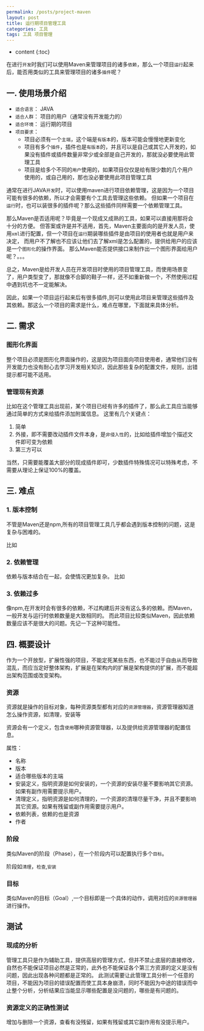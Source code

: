 ```yaml
---
permalink: /posts/project-maven
layout: post
title: 运行期项目管理工具 
categories: 工具
tags: 工具 项目管理 
---
```


* content
{:toc}

在进行`开发`时我们可以使用Maven来管理项目的诸多`依赖`，那么一个项目`运行`起来后，能否用类似的工具来管理项目的诸多`插件`呢？




## 一. 使用场景介绍
* `适合语言`： JAVA
* `适合人群`： 项目的用户（通常没有开发能力的）
* `适合环境`： 运行期的项目
* `项目要求`：
  * 项目必须有一个`主端`，这个端是`有版本`的，版本可能会慢慢地更新变化
  * 项目有多个`插件`，插件也是`有版本`的，并且可以是自己或其它人开发的，如果没有插件或插件数量非常少或全部是自己开发的，那就没必要使用此管理工具
  * 项目是给多个不同的`用户`使用的，如果项目仅仅是给有限少数的几个用户使用的，或自己用的，那也没必要使用此项目管理工具

通常在进行JAVA`开发`时，可以使用maven进行项目依赖管理，这是因为一个项目可能有很多的依赖，所以才会需要有个工具去管理这些依赖。
但如果一个项目在`运行`时，也可以装很多的插件呢？那么这些插件同样需要一个依赖管理工具。

那么Maven是否适用呢？毕竟是一个现成又成熟的工具，如果可以直接用那将会十分的方便。
但答案或许是并不适用，首先，Maven主要面向的是开发人员，使用`xml`进行配置，但一个项目在`运行`期装哪些插件是由项目的使用者也就是用户来决定，
而用户不了解也不应该让他们去了解xml是怎么配置的，提供给用户的应该是一个`图形化`的操作界面。
那么Maven能否提供接口来制作出一个图形界面给用户呢？。。。

总之，Maven是给开发人员在开发项目时使用的项目管理工具，而使用场景变了，用户类型变了，那就像不合脚的鞋子一样，还不如重新做一个，不然使用过程中遇到坑也不一定能解决。

因此，如果一个项目运行起来后有很多插件,则可以使用此项目来管理这些插件及其依赖。那这么一个项目的需求是什么，难点在哪里，下面就来具体分析。

## 二. 需求

### 图形化界面
整个项目必须是图形化界面操作的，这是因为项目面向项目使用者，通常他们没有开发能力也没有耐心去学习开发相关知识，因此那些复杂的配置文件，规则，出错提示都可能不适用。

### 管理现有资源
比如在这个管理工具出现前，某个项目已经有许多的插件了，那么此工具应当能够通过简单的方式来给插件添加附属信息。
这里有几个关键点：

1. 简单
2. 外接，即不需要改动插件文件本身，是`非侵入性`的，比如给插件增加个描述文件即可变为依赖
3. 第三方可以 

当然，只需要能覆盖大部分的现成插件即可，少数插件特殊情况可以特殊考虑，不需要从理论上保证100%的覆盖。

## 三. 难点

### 1. 版本控制
不管是Maven还是npm,所有的项目管理工具几乎都会遇到版本控制的问题，这是复杂与困难的。

比如

### 2. 依赖管理
依赖与版本结合在一起，会使情况更加复杂。
比如

### 3. 依赖过多
像npm,在开发时会有很多的依赖，不过构建后并没有这么多的依赖。而Maven，一般开发与运行时依赖数量是大致相同的。
而此项目比较类似Maven，因此依赖数量应该不是很大的问题。先记一下这种可能性。

## 四. 概要设计
作为一个开放型，扩展性强的项目，不能定死某些东西，也不能过于自由从而导致混乱，而应当定好整体架构，扩展是在架构内的扩展是架构提供的扩展，而不能超出架构范围或改变架构。

### 资源
资源就是操作的目标对象，每种资源类型都有对应的`资源管理器`，资源管理器知道怎么操作资源，如清理，安装等

资源会有一个定义，包含`使用`哪种资源管理器，以及提供给资源管理器的配置信息。

属性：

* 名称
* 版本
* 适合哪些版本的主端
* 安装定义，指明资源是如何安装的，一个资源的安装尽量不要影响其它资源。如果有副作用需要提示用户。
* 清理定义，指明资源是如何清理的，一个资源的清理尽量干净，并且不要影响其它资源。如果有残留或副作用需要提示用户。
* 依赖列表，依赖的也是资源
* 作者

### 阶段
类似Maven的阶段（Phase），在一个阶段内可以配置执行多个`目标`。

阶段如`清理`，`检查`,`安装`

### 目标
类似Maven的目标（Goal）,一个目标即是一个具体的动作，调用对应的`资源管理器`进行操作。

## 测试

### 现成的分析
管理工具只是作为辅助工具，提供高层的管理方式，但并不禁止底层的直接修改，自然也不能保证项目必然是正常的，此外也不能保证各个第三方资源的定义是没有问题，因此出现各种问题都是正常的。
此测试需要让此管理工具分析一个任意的项目，不能因为项目的错误配置而使工具本身崩溃，同时不能因为中途的错误而中止整个分析，分析结果应当能显示哪些配置是没问题的，哪些是有问题的。

### 资源定义的正确性测试
增加与删除一个资源，查看有没残留，如果有残留或其它副作用有没提示用户。
